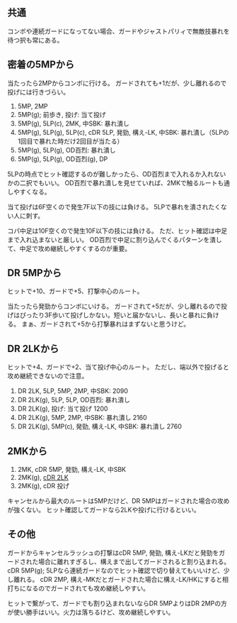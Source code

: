 ## 共通

コンボや連続ガードになってない場合、ガードやジャストパリィで無敵技暴れを待つ択も常にある。

## 密着の5MPから

当たったら2MPからコンボに行ける。
ガードされても+1だが、少し離れるので投げには行きづらい。

1. 5MP, 2MP
2. 5MP(g); 前歩き, 投げ: 当て投げ
3. 5MP(g), 5LP(c), 2MK, 中SBK: 暴れ潰し
4. 5MP(g), 5LP(g), 5LP(c), cDR 5LP, 発勁, 構え-LK, 中SBK: 暴れ潰し（5LPの1回目で暴れた時だけ2回目が当たる）
5. 5MP(g), 5LP(g), OD百烈: 暴れ潰し
6. 5MP(g), 5LP(g), OD百烈(g), DP

5LPの時点でヒット確認するのが難しかったら、OD百烈まで入れるか入れないかの二択でもいい。
OD百烈で暴れ潰しを見せていれば、2MKで触るルートも通しやすくなる。

当て投げは6F空くので発生7F以下の技には負ける。
5LPで暴れを潰されたくない人に刺す。

コパ中足は10F空くので発生10F以下の技には負ける。
ただ、ヒット確認は中足まで入れ込まないと厳しい。
OD百烈で中足に割り込んでくるパターンを潰して、中足で攻め継続しやすくするのが重要。

## DR 5MPから

ヒットで+10、ガードで+5、打撃中心のルート。

当たったら発勁からコンボにいける。
ガードされて+5だが、少し離れるので投げはぴったり3F歩いて投げしかない。短いと届かないし、長いと暴れに負ける。
まぁ、ガードされて+5から打撃暴れはまずないと思うけど。

## DR 2LKから

ヒットで+4、ガードで+2、当て投げ中心のルート。
ただし、端以外で投げると攻め継続できないので注意。

1. DR 2LK, 5LP, 5MP, 2MP, 中SBK: 2090
2. DR 2LK(g), 5LP, 5LP, OD百烈: 暴れ潰し
3. DR 2LK(g), 投げ: 当て投げ 1200
4. DR 2LK(g), 5MP, 2MP, 中SBK: 暴れ潰し 2160
5. DR 2LK(g), 5MP(c), 発勁, 構え-LK, 中SBK: 暴れ潰し 2760

## 2MKから

1. 2MK, cDR 5MP, 発勁, 構え-LK, 中SBK
2. 2MK(g), [cDR 2LK](#dr-2lkから)
3. 2MK(g), cDR 投げ

キャンセルから最大のルートは5MPだけど、DR 5MPはガードされた場合の攻めが強くない。
ヒット確認してガードなら2LKや投げに行けるといい。

## その他

ガードからキャンセルラッシュの打撃はcDR 5MP, 発勁, 構え-LKだと発勁をガードされた場合に離れすぎるし、構えまで出してガードされると割り込まれる。
cDR 5MP(g); 5LPなら連続ガードなのでヒット確認で切り替えてもいいけど、少し離れる。
cDR 2MP, 構え-MKだとガードされた場合に構え-LK/HKにすると相打ちになるのでガードされても攻め継続しやすい。

ヒットで繋がって、ガードでも割り込まれないならDR 5MPよりはDR 2MPの方が使い勝手はいい。火力は落ちるけど、攻め継続しやすい。
